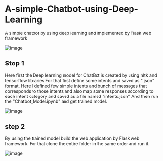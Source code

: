 # A-simple-Chatbot-using-Deep-Learning
A simple chatbot by using deep learning and implemented by Flask web framework

![image](https://user-images.githubusercontent.com/84184475/126876432-144fe3cf-c1e2-43f1-b2c1-53307a6e2e57.png)


## Step 1
Here first the Deep learning model for ChatBot is created by using nltk and tensorflow libraries
For that first define some intents and saved as ".json" format. Here I defined few simple intents and bunch of messages that corresponds to those intents and also map some responses according to each intent category and saved as a file named “intents.json”. And then run the "Chatbot_Model.ipynb" and get trained model.

![image](https://user-images.githubusercontent.com/84184475/126876229-e6379c90-30d3-4e43-8666-ac7490b866cd.png)


## step 2
By using the trained model build the web application by Flask web framework. For that clone the entire folder in the same order and run it.

![image](https://user-images.githubusercontent.com/84184475/126876335-20d64265-0a22-4132-ab0a-57c5c835661b.png)
